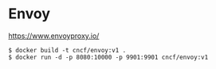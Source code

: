 # Envoy
https://www.envoyproxy.io/

```
$ docker build -t cncf/envoy:v1 .
$ docker run -d -p 8080:10000 -p 9901:9901 cncf/envoy:v1
```